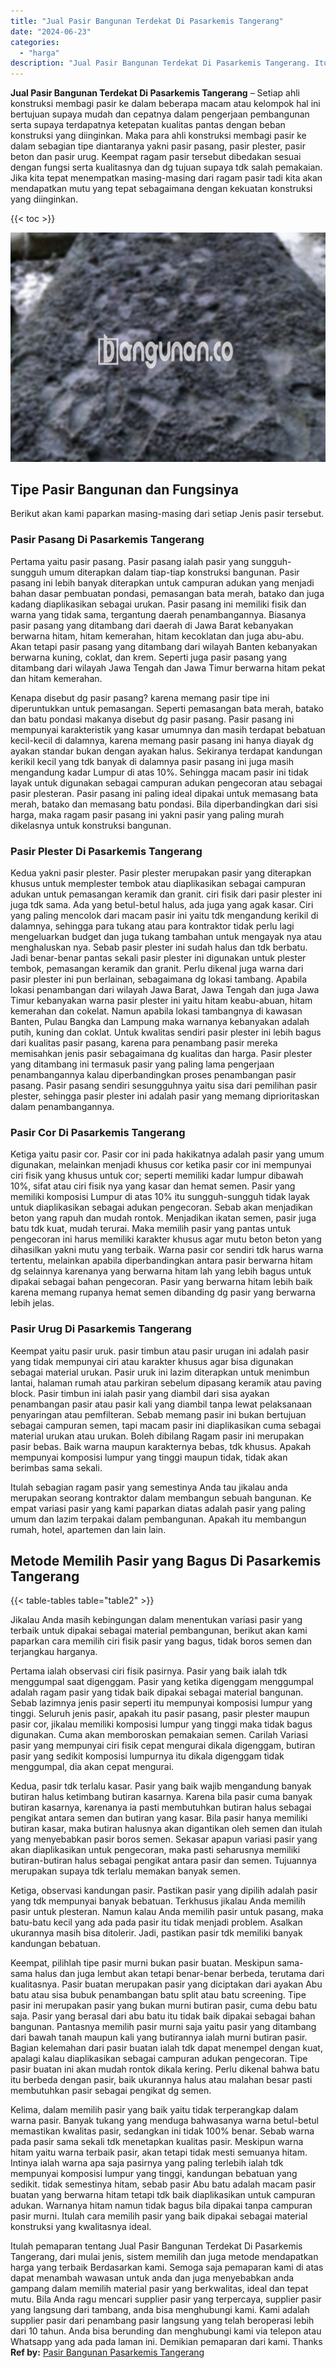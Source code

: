 ```yaml
---
title: "Jual Pasir Bangunan Terdekat Di Pasarkemis Tangerang"
date: "2024-06-23"
categories: 
  - "harga"
description: "Jual Pasir Bangunan Terdekat Di Pasarkemis Tangerang. Itulah pemaparan tentang Jual Pasir Bangunan Terdekat Di Pasarkemis Tangerang, dari mulai jenis, sistem..."
---
```


**Jual Pasir Bangunan Terdekat Di Pasarkemis Tangerang** – Setiap ahli konstruksi membagi pasir ke dalam beberapa macam atau kelompok hal ini bertujuan supaya mudah dan cepatnya dalam pengerjaan pembangunan serta supaya terdapatnya ketepatan kualitas pantas dengan beban konstruksi yang diinginkan. Maka para ahli konstruksi membagi pasir ke dalam sebagian tipe diantaranya yakni pasir pasang, pasir plester, pasir beton dan pasir urug. Keempat ragam pasir tersebut dibedakan sesuai dengan fungsi serta kualitasnya dan dg tujuan supaya tdk salah pemakaian. Jika kita tepat menempatkan masing-masing dari ragam pasir tadi kita akan mendapatkan mutu yang tepat sebagaimana dengan kekuatan konstruksi yang diinginkan.

{{< toc >}}

![Jual Pasir Bangunan Terdekat Di Pasarkemis Tangerang](/images/jual-pasir-bangunan-16.png)

## Tipe Pasir Bangunan dan Fungsinya

Berikut akan kami paparkan masing-masing dari setiap Jenis pasir tersebut.

### Pasir Pasang Di Pasarkemis Tangerang

Pertama yaitu pasir pasang. Pasir pasang ialah pasir yang sungguh-sungguh umum diterapkan dalam tiap-tiap konstruksi bangunan. Pasir pasang ini lebih banyak diterapkan untuk campuran adukan yang menjadi bahan dasar pembuatan pondasi, pemasangan bata merah, batako dan juga kadang diaplikasikan sebagai urukan. Pasir pasang ini memiliki fisik dan warna yang tidak sama, tergantung daerah penambangannya. Biasanya pasir pasang yang ditambang dari daerah di Jawa Barat kebanyakan berwarna hitam, hitam kemerahan, hitam kecoklatan dan juga abu-abu. Akan tetapi pasir pasang yang ditambang dari wilayah Banten kebanyakan berwarna kuning, coklat, dan krem. Seperti juga pasir pasang yang ditambang dari wilayah Jawa Tengah dan Jawa Timur berwarna hitam pekat dan hitam kemerahan.

Kenapa disebut dg pasir pasang? karena memang pasir tipe ini diperuntukkan untuk pemasangan. Seperti pemasangan bata merah, batako dan batu pondasi makanya disebut dg pasir pasang. Pasir pasang ini mempunyai karakteristik yang kasar umumnya dan masih terdapat bebatuan kecil-kecil di dalamnya, karena memang pasir pasang ini hanya diayak dg ayakan standar bukan dengan ayakan halus. Sekiranya terdapat kandungan kerikil kecil yang tdk banyak di dalamnya pasir pasang ini juga masih mengandung kadar Lumpur di atas 10%. Sehingga macam pasir ini tidak layak untuk digunakan sebagai campuran adukan pengecoran atau sebagai pasir plesteran. Pasir pasang ini paling ideal dipakai untuk memasang bata merah, batako dan memasang batu pondasi. Bila diperbandingkan dari sisi harga, maka ragam pasir pasang ini yakni pasir yang paling murah dikelasnya untuk konstruksi bangunan.

### Pasir Plester Di Pasarkemis Tangerang

Kedua yakni pasir plester. Pasir plester merupakan pasir yang diterapkan khusus untuk memplester tembok atau diaplikasikan sebagai campuran adukan untuk pemasangan keramik dan granit. ciri fisik dari pasir plester ini juga tdk sama. Ada yang betul-betul halus, ada juga yang agak kasar. Ciri yang paling mencolok dari macam pasir ini yaitu tdk mengandung kerikil di dalamnya, sehingga para tukang atau para kontraktor tidak perlu lagi mengeluarkan budget dan juga tukang tambahan untuk mengayak nya atau menghaluskan nya. Sebab pasir plester ini sudah halus dan tdk berbatu. Jadi benar-benar pantas sekali pasir plester ini digunakan untuk plester tembok, pemasangan keramik dan granit. Perlu dikenal juga warna dari pasir plester ini pun berlainan, sebagaimana dg lokasi tambang. Apabila lokasi penambangan dari wilayah Jawa Barat, Jawa Tengah dan juga Jawa Timur kebanyakan warna pasir plester ini yaitu hitam keabu-abuan, hitam kemerahan dan cokelat. Namun apabila lokasi tambangnya di kawasan Banten, Pulau Bangka dan Lampung maka warnanya kebanyakan adalah putih, kuning dan coklat. Untuk kwalitas sendiri pasir plester ini lebih bagus dari kualitas pasir pasang, karena para penambang pasir mereka memisahkan jenis pasir sebagaimana dg kualitas dan harga. Pasir plester yang ditambang ini termasuk pasir yang paling lama pengerjaan penambangannya kalau diperbandingkan proses penambangan pasir pasang. Pasir pasang sendiri sesungguhnya yaitu sisa dari pemilihan pasir plester, sehingga pasir plester ini adalah pasir yang memang diprioritaskan dalam penambangannya.

### Pasir Cor Di Pasarkemis Tangerang

Ketiga yaitu pasir cor. Pasir cor ini pada hakikatnya adalah pasir yang umum digunakan, melainkan menjadi khusus cor ketika pasir cor ini mempunyai ciri fisik yang khusus untuk cor; seperti memiliki kadar lumpur dibawah 10%, sifat atau ciri fisik nya yang kasar dan hemat semen. Pasir yang memiliki komposisi Lumpur di atas 10% itu sungguh-sungguh tidak layak untuk diaplikasikan sebagai adukan pengecoran. Sebab akan menjadikan beton yang rapuh dan mudah rontok. Menjadikan ikatan semen, pasir juga batu tdk kuat, mudah terurai. Maka memilih pasir yang pantas untuk pengecoran ini harus memiliki karakter khusus agar mutu beton beton yang dihasilkan yakni mutu yang terbaik. Warna pasir cor sendiri tdk harus warna tertentu, melainkan apabila diperbandingkan antara pasir berwarna hitam dg selainnya karenanya yang berwarna hitam lah yang lebih bagus untuk dipakai sebagai bahan pengecoran. Pasir yang berwarna hitam lebih baik karena memang rupanya hemat semen dibanding dg pasir yang berwarna lebih jelas.

### Pasir Urug Di Pasarkemis Tangerang

Keempat yaitu pasir uruk. pasir timbun atau pasir urugan ini adalah pasir yang tidak mempunyai ciri atau karakter khusus agar bisa digunakan sebagai material urukan. Pasir uruk ini lazim diterapkan untuk menimbun lantai, halaman rumah atau parkiran sebelum dipasang keramik atau paving block. Pasir timbun ini ialah pasir yang diambil dari sisa ayakan penambangan pasir atau pasir kali yang diambil tanpa lewat pelaksanaan penyaringan atau pemfilteran. Sebab memang pasir ini bukan bertujuan sebagai campuran semen, tapi macam pasir ini diaplikasikan cuma sebagai material urukan atau urukan. Boleh dibilang Ragam pasir ini merupakan pasir bebas. Baik warna maupun karakternya bebas, tdk khusus. Apakah mempunyai komposisi lumpur yang tinggi maupun tidak, tidak akan berimbas sama sekali.

Itulah sebagian ragam pasir yang semestinya Anda tau jikalau anda merupakan seorang kontraktor dalam membangun sebuah bangunan. Ke empat variasi pasir yang kami paparkan diatas adalah pasir yang paling umum dan lazim terpakai dalam pembangunan. Apakah itu membangun rumah, hotel, apartemen dan lain lain.

## Metode Memilih Pasir yang Bagus Di Pasarkemis Tangerang

{{< table-tables table="table2" >}}

Jikalau Anda masih kebingungan dalam menentukan variasi pasir yang terbaik untuk dipakai sebagai material pembangunan, berikut akan kami paparkan cara memilih ciri fisik pasir yang bagus, tidak boros semen dan terjangkau harganya.

Pertama ialah observasi ciri fisik pasirnya. Pasir yang baik ialah tdk menggumpal saat digenggam. Pasir yang ketika digenggam menggumpal adalah ragam pasir yang tidak baik dipakai sebagai material bangunan. Sebab lazimnya jenis pasir seperti itu mempunyai komposisi lumpur yang tinggi. Seluruh jenis pasir, apakah itu pasir pasang, pasir plester maupun pasir cor, jikalau memiliki komposisi lumpur yang tinggi maka tidak bagus digunakan. Cuma akan memboroskan pemakaian semen. Carilah Variasi pasir yang mempunyai ciri fisik cepat mengurai dikala digenggam, butiran pasir yang sedikit komposisi lumpurnya itu dikala digenggam tidak menggumpal, dia akan cepat mengurai.

Kedua, pasir tdk terlalu kasar. Pasir yang baik wajib mengandung banyak butiran halus ketimbang butiran kasarnya. Karena bila pasir cuma banyak butiran kasarnya, karenanya ia pasti membutuhkan butiran halus sebagai pengikat antara semen dan butiran yang kasar. Bila pasir hanya memiliki butiran kasar, maka butiran halusnya akan digantikan oleh semen dan itulah yang menyebabkan pasir boros semen. Sekasar apapun variasi pasir yang akan diaplikasikan untuk pengecoran, maka pasti seharusnya memiliki butiran-butiran halus sebagai pengikat antara pasir dan semen. Tujuannya merupakan supaya tdk terlalu memakan banyak semen.

Ketiga, observasi kandungan pasir. Pastikan pasir yang dipilih adalah pasir yang tdk mempunyai banyak bebatuan. Terkhusus jikalau Anda memilih pasir untuk plesteran. Namun kalau Anda memilih pasir untuk pasang, maka batu-batu kecil yang ada pada pasir itu tidak menjadi problem. Asalkan ukurannya masih bisa ditolerir. Jadi, pastikan pasir tdk memiliki banyak kandungan bebatuan.

Keempat, pilihlah tipe pasir murni bukan pasir buatan. Meskipun sama-sama halus dan juga lembut akan tetapi benar-benar berbeda, terutama dari kualitasnya. Pasir buatan merupakan pasir yang diciptakan dari ayakan Abu batu atau sisa bubuk penambangan batu split atau batu screening. Tipe pasir ini merupakan pasir yang bukan murni butiran pasir, cuma debu batu saja. Pasir yang berasal dari abu batu itu tidak baik dipakai sebagai bahan bangunan. Pantasnya memilih pasir murni saja yaitu pasir yang ditambang dari bawah tanah maupun kali yang butirannya ialah murni butiran pasir. Bagian kelemahan dari pasir buatan ialah tdk dapat menempel dengan kuat, apalagi kalau diaplikasikan sebagai campuran adukan pengecoran. Tipe pasir buatan ini akan mudah rontok dikala kering. Perlu dikenal bahwa batu itu berbeda dengan pasir, baik ukurannya halus atau malahan besar pasti membutuhkan pasir sebagai pengikat dg semen.

Kelima, dalam memilih pasir yang baik yaitu tidak terperangkap dalam warna pasir. Banyak tukang yang menduga bahwasanya warna betul-betul memastikan kwalitas pasir, sedangkan ini tidak 100% benar. Sebab warna pada pasir sama sekali tdk menetapkan kualitas pasir. Meskipun warna hitam yaitu warna terbaik pasir, akan tetapi tidak mesti semuanya hitam. Intinya ialah warna apa saja pasirnya yang paling terlebih ialah tdk mempunyai komposisi lumpur yang tinggi, kandungan bebatuan yang sedikit. tidak semestinya hitam, sebab pasir Abu batu adalah macam pasir buatan yang berwarna hitam tetapi tdk baik diaplikasikan untuk campuran adukan. Warnanya hitam namun tidak bagus bila dipakai tanpa campuran pasir murni. Itulah cara memilih pasir yang baik dipakai sebagai material konstruksi yang kwalitasnya ideal.

Itulah pemaparan tentang Jual Pasir Bangunan Terdekat Di Pasarkemis Tangerang, dari mulai jenis, sistem memilih dan juga metode mendapatkan harga yang terbaik Berdasarkan kami. Semoga saja pemaparan kami di atas dapat menambah wawasan untuk anda dan juga menyebabkan anda gampang dalam memilih material pasir yang berkwalitas, ideal dan tepat mutu. Bila Anda ragu mencari supplier pasir yang terpercaya, supplier pasir yang langsung dari tambang, anda bisa menghubungi kami. Kami adalah supplier pasir dari penambang pasir langsung yang telah beroperasi lebih dari 10 tahun. Anda bisa berunding dan menghubungi kami via telepon atau Whatsapp yang ada pada laman ini. Demikian pemaparan dari kami. Thanks
**Ref by:** [Pasir Bangunan Pasarkemis Tangerang](https://id.wikipedia.org/wiki/Pasir)
